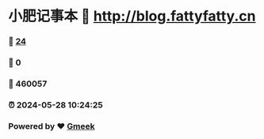 # 小肥记事本 :link: http://blog.fattyfatty.cn 
### :page_facing_up: [24](http://blog.fattyfatty.cn/tag.html) 
### :speech_balloon: 0 
### :hibiscus: 460057 
### :alarm_clock: 2024-05-28 10:24:25 
### Powered by :heart: [Gmeek](https://github.com/Meekdai/Gmeek)
